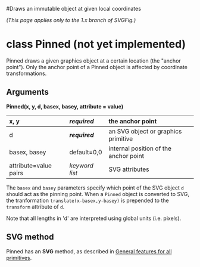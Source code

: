 #Draws an immutable object at given local coordinates

_(This page applies only to the 1.x branch of SVGFig.)_

# class Pinned (not yet implemented) #

Pinned draws a given graphics object at a certain location (the "anchor point").  Only the anchor point of a Pinned object is affected by coordinate transformations.

## Arguments ##

**Pinned(x, y, d, basex, basey, attribute = value)**

| x, y | _**required**_ | the anchor point |
|:-----|:---------------|:-----------------|
| d | _**required**_ | an SVG object or graphics primitive |
| basex, basey | default=0,0 | internal position of the anchor point |
| attribute=value pairs | _keyword list_ | SVG attributes |

The `basex` and `basey` parameters specify which point of the SVG object `d` should act as the pinning point.  When a `Pinned` object is converted to SVG, the tranformation `translate(x-basex,y-basey)` is prepended to the `transform` attribute of `d`.

Note that all lengths in 'd' are interpreted using global units (i.e. pixels).

## SVG method ##

Pinned has an **SVG** method, as described in [General features for all primitives](GeneralPrimitive.md).